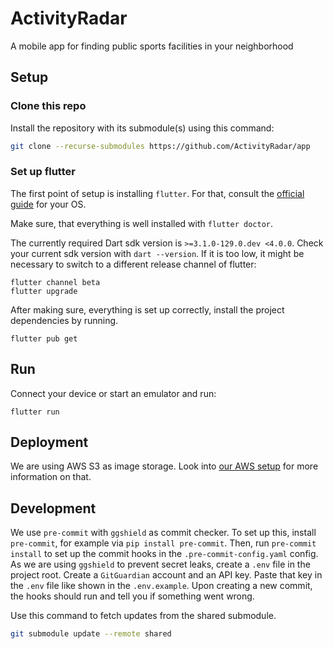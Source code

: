 # ActivityRadar

A mobile app for finding public sports facilities in your neighborhood

## Setup

### Clone this repo

Install the repository with its submodule(s) using this command:

```sh
git clone --recurse-submodules https://github.com/ActivityRadar/app
```

### Set up flutter

The first point of setup is installing `flutter`. For that, consult the
[official guide](https://docs.flutter.dev/get-started/install/) for your OS.

Make sure, that everything is well installed with `flutter doctor`.

The currently required Dart sdk version is `>=3.1.0-129.0.dev <4.0.0`.
Check your current sdk version with `dart --version`. If it is too low, it might
be necessary to switch to a different release channel of flutter:

```
flutter channel beta
flutter upgrade
```

After making sure, everything is set up correctly, install the project
dependencies by running.

```
flutter pub get
```

## Run

Connect your device or start an emulator and run:

```
flutter run
```

## Deployment

We are using AWS S3 as image storage. Look into [our AWS setup](docs/aws.md) for more information on that.

## Development

We use `pre-commit` with `ggshield` as commit checker. To set up this, install `pre-commit`,
for example via `pip install pre-commit`. Then, run `pre-commit install` to set up the commit
hooks in the `.pre-commit-config.yaml` config.
As we are using `ggshield` to prevent secret leaks, create a `.env` file in the project root.
Create a `GitGuardian` account and an API key. Paste that key in the `.env` file like shown in
the `.env.example`.
Upon creating a new commit, the hooks should run and tell you if something went wrong.

Use this command to fetch updates from the shared submodule.

```sh
git submodule update --remote shared
```
